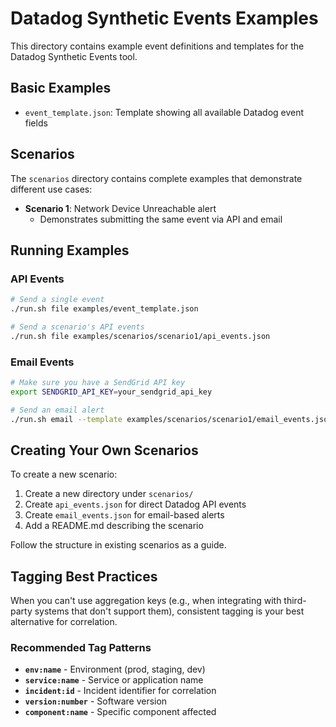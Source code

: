 # Datadog Synthetic Events Examples

This directory contains example event definitions and templates for the Datadog Synthetic Events tool.

## Basic Examples

- `event_template.json`: Template showing all available Datadog event fields

## Scenarios

The `scenarios` directory contains complete examples that demonstrate different use cases:

- **Scenario 1**: Network Device Unreachable alert
  - Demonstrates submitting the same event via API and email

## Running Examples

### API Events

```bash
# Send a single event
./run.sh file examples/event_template.json

# Send a scenario's API events
./run.sh file examples/scenarios/scenario1/api_events.json
```

### Email Events

```bash
# Make sure you have a SendGrid API key
export SENDGRID_API_KEY=your_sendgrid_api_key

# Send an email alert
./run.sh email --template examples/scenarios/scenario1/email_events.json
```

## Creating Your Own Scenarios

To create a new scenario:

1. Create a new directory under `scenarios/`
2. Create `api_events.json` for direct Datadog API events
3. Create `email_events.json` for email-based alerts
4. Add a README.md describing the scenario

Follow the structure in existing scenarios as a guide.

## Tagging Best Practices

When you can't use aggregation keys (e.g., when integrating with third-party systems that don't support them), consistent tagging is your best alternative for correlation.

### Recommended Tag Patterns

- **`env:name`** - Environment (prod, staging, dev)
- **`service:name`** - Service or application name
- **`incident:id`** - Incident identifier for correlation
- **`version:number`** - Software version
- **`component:name`** - Specific component affected